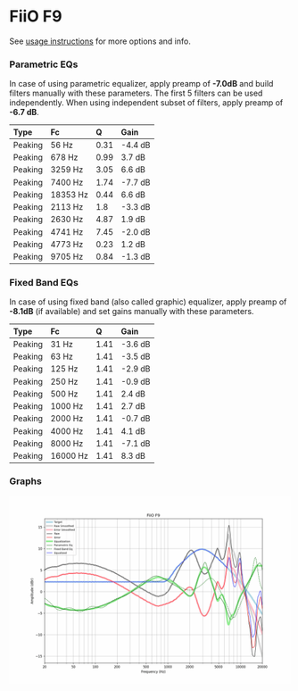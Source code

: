 # FiiO F9
See [usage instructions](https://github.com/jaakkopasanen/AutoEq#usage) for more options and info.

### Parametric EQs
In case of using parametric equalizer, apply preamp of **-7.0dB** and build filters manually
with these parameters. The first 5 filters can be used independently.
When using independent subset of filters, apply preamp of **-6.7 dB**.

| Type    | Fc       |    Q | Gain    |
|:--------|:---------|:-----|:--------|
| Peaking | 56 Hz    | 0.31 | -4.4 dB |
| Peaking | 678 Hz   | 0.99 | 3.7 dB  |
| Peaking | 3259 Hz  | 3.05 | 6.6 dB  |
| Peaking | 7400 Hz  | 1.74 | -7.7 dB |
| Peaking | 18353 Hz | 0.44 | 6.6 dB  |
| Peaking | 2113 Hz  | 1.8  | -3.3 dB |
| Peaking | 2630 Hz  | 4.87 | 1.9 dB  |
| Peaking | 4741 Hz  | 7.45 | -2.0 dB |
| Peaking | 4773 Hz  | 0.23 | 1.2 dB  |
| Peaking | 9705 Hz  | 0.84 | -1.3 dB |

### Fixed Band EQs
In case of using fixed band (also called graphic) equalizer, apply preamp of **-8.1dB**
(if available) and set gains manually with these parameters.

| Type    | Fc       |    Q | Gain    |
|:--------|:---------|:-----|:--------|
| Peaking | 31 Hz    | 1.41 | -3.6 dB |
| Peaking | 63 Hz    | 1.41 | -3.5 dB |
| Peaking | 125 Hz   | 1.41 | -2.9 dB |
| Peaking | 250 Hz   | 1.41 | -0.9 dB |
| Peaking | 500 Hz   | 1.41 | 2.4 dB  |
| Peaking | 1000 Hz  | 1.41 | 2.7 dB  |
| Peaking | 2000 Hz  | 1.41 | -0.7 dB |
| Peaking | 4000 Hz  | 1.41 | 4.1 dB  |
| Peaking | 8000 Hz  | 1.41 | -7.1 dB |
| Peaking | 16000 Hz | 1.41 | 8.3 dB  |

### Graphs
![](./FiiO%20F9.png)